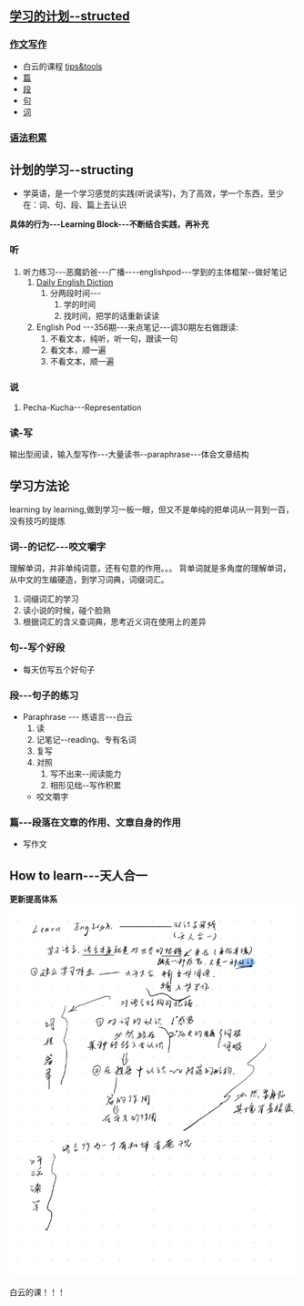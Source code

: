 

## [学习的计划--structed](./Structed%20learning/resources.md)
### [作文写作](./Structed%20learning/how%20to%20writing.md)
* 白云的课程
[tips&tools](https://writingcenter.unc.edu/tips-and-tools/)
* [篇](./Structed%20learning/how%20to%20writing.md#篇)
* [段](./Structed%20learning/how%20to%20writing.md#段)
* [句](./Structed%20learning/how%20to%20writing.md#句)
* [词](./Structed%20learning/how%20to%20writing.md#词)
### [语法积累](./Structed%20learning/Grammar,style.md)

## 计划的学习--structing

* 学英语，是一个学习感觉的实践(听说读写)，为了高效，学一个东西，至少在：词、句、段、篇上去认识

**具体的行为---Learning Block---不断结合实践，再补充**


### 听
1. 听力练习---恶魔奶爸---广播----englishpod---学到的主体框架--做好笔记
   1. [Daily English Diction]( https://www.bilibili.com/video/BV1U7411a7xG)
      1. 分两段时间---
         1. 学的时间
         2. 找时间，把学的话重新读读
   2. English Pod ---356期---来点笔记---调30期左右做跟读:
      1. 不看文本，纯听，听一句，跟读一句
      2. 看文本，顺一遍
      3. 不看文本，顺一遍
### 说
1. Pecha-Kucha---Representation
### 读-写

输出型阅读，输入型写作---大量读书--paraphrase---体会文章结构

## 学习方法论
learning by learning,做到学习一板一眼，但又不是单纯的把单词从一背到一百，没有技巧的提炼
### 词--的记忆---咬文嚼字
理解单词，并非单纯词意，还有句意的作用。。。
背单词就是多角度的理解单词，从中文的生编硬造，到学习词典，词缀词汇。
1. 词缀词汇的学习
2. 读小说的时候，碰个脸熟
3. 根据词汇的含义查词典，思考近义词在使用上的差异

### 句--写个好段
* 每天仿写五个好句子

### 段---句子的练习
* Paraphrase --- 练语言---白云
  1. 读
  2. 记笔记--reading、专有名词
  3. 复写
  4. 对照
     1. 写不出来--阅读能力
     2. 相形见绌--写作积累
  * 咬文嚼字

### 篇---段落在文章的作用、文章自身的作用
* 写作文



## How to learn---天人合一
**更新提高体系**
![page12](./pictures/Page12.jpg)

白云的课！！！



